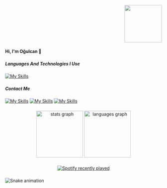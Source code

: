 <div align="right">
  <img height="120" src="https://i.imgflip.com/65efzo.gif"  />
</div>

<h4 align="left">Hi, I'm Oğulcan 👋</h4>

###

<h5 align="left">Languages And Technologies I Use</h5>

###

[![My Skills](https://skillicons.dev/icons?i=js,html,css,django,docker,py,nextjs,mongodb,mysql,lua)](https://skillicons.dev)



###

<div align="left">
</div>

###

<h5 align="left">Contact Me</h5>

###

[![My Skills](https://skillicons.dev/icons?i=linkedin)](https://www.linkedin.com/in/oğulcanö/)
[![My Skills](https://skillicons.dev/icons?i=discord)](https://www.discord.com/users/1047222762638422137)
[![My Skills](https://skillicons.dev/icons?i=instagram)](https://www.instagram.com/ogulcanztrk)

###

<div align="center">
  <img src="https://github-readme-stats.vercel.app/api?hide_title=false&hide_rank=false&show_icons=true&include_all_commits=true&count_private=true&disable_animations=false&theme=dracula&locale=en&hide_border=false&username=Adonisfx" height="150" alt="stats graph"  />
  <img src="https://github-readme-stats.vercel.app/api/top-langs?locale=en&hide_title=false&layout=compact&card_width=320&langs_count=5&theme=dracula&hide_border=false&username=Adonisfx" height="150" alt="languages graph"  />
</div>
 
### 

<div align="center">
  <a href="https://open.spotify.com/user/31kayuocslfqyumyc6szzc4do6p4">
    <img src="https://spotify-recently-played-readme.vercel.app/api?user=31kayuocslfqyumyc6szzc4do6p4&count=5" alt="Spotify recently played"  />
  </a>
</div>

###


###

<img src="https://raw.githubusercontent.com/Adonisfx/Adonisfx/blob/output/snake.svg" alt="Snake animation" />

###
